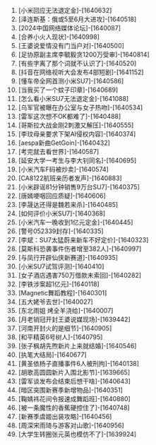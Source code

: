 
1. [小米回应无法退定金]-[1640632]
1. [泽连斯基：俄或5至6月大进攻]-[1640518]
1. [2024中国网络媒体论坛]-[1640087]
1. [合养小火人现状]-[1640998]
1. [王婆说爱情没有门当户对]-[1640500]
1. [足协原副主席李毓毅贪1200万受审]-[1640814]
1. [有些字离了那个词就不认识了]-[1640520]
1. [抖音在网络视听大会发布4部短剧]-[1641152]
1. [懂车帝全网首测小米SU7]-[1640586]
1. [当我买了一个蚊子印章]-[1640689]
1. [怎么看小米SU7无法退定金]-[1641088]
1. [乌军官被曝在办公室与女子热吻]-[1640534]
1. [雷军这次想不OK都难了]-[1640488]
1. [哥斯拉大战金刚2刺激又解压]-[1640555]
1. [李玟母亲要求下架AI侵权内容]-[1640374]
1. [aespa新曲GetGoin]-[1640432]
1. [考完就去看世界]-[1640587]
1. [延安大学一考生与李大钊同名]-[1640695]
1. [小米汽车F码被炒卖]-[1640574]
1. [CA8122航班亲历者发声]-[1640883]
1. [小米辟谣81分钟销售9万台SU7]-[1640375]
1. [唐嫣哽咽回应质疑]-[1640606]
1. [李晟达还得是魏若来杀]-[1640485]
1. [如何评价小米SU7]-[1640368]
1. [小米汽车一晚收到1亿元定金]-[1640445]
1. [警号052339封存]-[1640335]
1. [李斌：SU7太猛蔚来新车不好定价]-[1640323]
1. [莫斯科恐袭事件伤者增至382人]-[1640997]
1. [与凤行开辟仙侠新赛道]-[1640935]
1. [小米SU7试驾评测]-[1640410]
1. [女子酒店遇害750万借款未索回]-[1640282]
1. [李铁涉案超1亿元]-[1640118]
1. [Magnetic舞蹈教程]-[1640301]
1. [五大姥爷去世]-[1640027]
1. [东北雨姐 烤全羊浇给]-[1640007]
1. [月老销冠开封王婆说媒现场]-[1639442]
1. [河南开封火的是细节]-[1640905]
1. [和平精英6号树人]-[1640795]
1. [张子枫胡先煦新片上来就结婚]-[1640546]
1. [执笔大结局]-[1640677]
1. [黄圣依杨子直播事件6人被刑拘]-[1640138]
1. [胡歌高圆圆新片入围北影节]-[1639665]
1. [雷军谈发布会结束后想干啥]-[1640643]
1. [暗区突围新赛季新增物品]-[1640351]
1. [鞠婧祎花间令报速成舞蹈班]-[1640880]
1. [被一条魔性的香蕉硬控住了]-[1640748]
1. [新赛季虞姬出装攻略]-[1640456]
1. [周深宋雨琦与游客对山歌]-[1640956]
1. [大学生转圈张元英也模仿不了]-[1639924]
